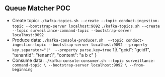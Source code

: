 ## Queue Matcher POC
- Create topic:
  `./kafka-topics.sh --create --topic conduct-ingestion-topic --bootstrap-server localhost:9092`
  `./kafka-topics.sh --create --topic surveillance-command-topic --bootstrap-server localhost:9092`
- Produce data:
  `./kafka-console-producer.sh  --topic conduct-ingestion-topic --bootstrap-server localhost:9092 --property key.separator="|"  --property parse.key=true`
   1|{ "gcid": "gcid1", "tenantId": "tenant1", "content": "a b c" }
- Consume data:
  `./kafka-console-consumer.sh --topic surveillance-command-topic \
  --bootstrap-server localhost:9092 \
  --from-beginning` 